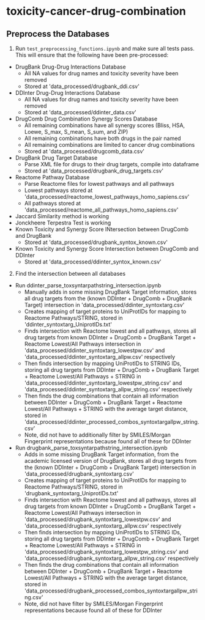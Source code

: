 # toxicity-cancer-drug-combination

## Preprocess the Databases ##

1. Run `test_preprocessing_functions.ipynb` and make sure all tests pass. This will ensure that the following have been pre-processed:
- DrugBank Drug-Drug Interactions Database
    - All NA values for drug names and toxicity severity have been removed
    - Stored at 'data_processed/drugbank_ddi.csv'
- DDInter Drug-Drug Interactions Database
    - All NA values for drug names and toxicity severity have been removed
    - Stored at 'data_processed/ddinter_data.csv'
- DrugComb Drug Combination Synergy Scores Database
    - All remaining combinations have all synergy scores (Bliss, HSA, Loewe, S_max, S_mean, S_sum, and ZIP)
    - All remaining combinations have both drugs in the pair named
    - All remaining combinations are limited to cancer drug combinations
    - Stored at 'data_processed/drugcomb_data.csv'
- DrugBank Drug Target Database
    - Parse XML file for drugs to their drug targets, compile into dataframe
    - Stored at 'data_processed/drugbank_drug_targets.csv'
- Reactome Pathway Database
    - Parse Reactome files for lowest pathways and all pathways
    - Lowest pathways stored at 'data_processed/reactome_lowest_pathways_homo_sapiens.csv'
    - All pathways stored at 'data_processed/reactome_all_pathways_homo_sapiens.csv'
- Jaccard Similarity method is working
- Jonckheere Terpestra Test is working
- Known Toxicity and Synergy Score INtersection between DrugComb and DrugBank
    - Stored at 'data_processed/drugbank_syntox_known.csv'
- Known Toxicity and Synergy Score Intersection between DrugComb and DDInter
    - Stored at 'data_processed/ddinter_syntox_known.csv'

2. Find the intersection between all databases
- Run ddinter_parse_toxsyntarpathstring_intersection.ipynb
    - Manually adds in some missing DrugBank Target information, stores all drug targets from the (known DDInter + DrugComb + DrugBank Target) intersection in 'data_processed/ddinter_syntoxtarg.csv'
    - Creates mapping of target proteins to UniProtIDs for mapping to Reactome Pathways/STRING, stored in 'ddinter_syntoxtarg_UniprotIDs.txt'
    - Finds intersection with Reactome lowest and all pathways, stores all drug targets from known DDInter + DrugComb + DrugBank Target + Reactome Lowest/All Pathways intersection in 'data_processed/ddinter_syntoxtarg_lowestpw.csv' and 'data_processed/ddinter_syntoxtarg_allpw.csv' respectively
    - Then finds intersection by mapping UniProtIDs to STRING IDs, storing all drug targets from DDInter + DrugComb + DrugBank Target + Reactome Lowest/All Pathways + STRING in 'data_processed/ddinter_syntoxtarg_lowestpw_string.csv' and 'data_processed/ddinter_syntoxtarg_allpw_string.csv' respectively
    - Then finds the drug combinations that contain all information between DDInter + DrugComb + DrugBank Target + Reactome Lowest/All Pathways + STRING with the average target distance, stored in 'data_processed/ddinter_processed_combos_syntoxtargallpw_string.csv'
    - Note, did not have to additionally filter by SMILES/Morgan Fingerprint representations because found all of these for DDInter
- Run drugbank_parse_toxsyntarpathstring_intersection.ipynb
    - Adds in some missing DrugBank Target information, from the academic licensed version of DrugBank, stores all drug targets from the (known DDInter + DrugComb + DrugBank Target) intersection in 'data_processed/drugbank_syntoxtarg.csv'
    - Creates mapping of target proteins to UniProtIDs for mapping to Reactome Pathways/STRING, stored in 'drugbank_syntoxtarg_UniprotIDs.txt'
    - Finds intersection with Reactome lowest and all pathways, stores all drug targets from known DDInter + DrugComb + DrugBank Target + Reactome Lowest/All Pathways intersection in 'data_processed/drugbank_syntoxtarg_lowestpw.csv' and 'data_processed/drugbank_syntoxtarg_allpw.csv' respectively
    - Then finds intersection by mapping UniProtIDs to STRING IDs, storing all drug targets from DDInter + DrugComb + DrugBank Target + Reactome Lowest/All Pathways + STRING in 'data_processed/drugbank_syntoxtarg_lowestpw_string.csv' and 'data_processed/drugbank_syntoxtarg_allpw_string.csv' respectively
    - Then finds the drug combinations that contain all information between DDInter + DrugComb + DrugBank Target + Reactome Lowest/All Pathways + STRING with the average target distance, stored in 'data_processed/drugbank_processed_combos_syntoxtargallpw_string.csv'
    - Note, did not have filter by SMILES/Morgan Fingerprint representations because found all of these for DDInter
